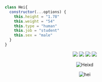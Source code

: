```js
class Hei{
  constructor(...options) {
    this.height = "1.78"
    this.weight = "54"
    this.type = "human"
    this.job = "student"
    this.sex = "male"
  }
}
```

<p align="center">
 <a href="https://discord.com/users/333219939148103700"><img src="https://img.shields.io/badge/Hei%20-7289DA.svg?&style=for-the-badge&logo=discord&logoColor=white"></a>
     <a href="https://www.instagram.com/heireall" target"blank_"><img src="https://img.shields.io/badge/INSTAGRAM%20-DC3175.svg?&style=for-the-badge&logo=instagram&logoColor=white"></a>
<a href="https://github.com/Heixd"><img src="https://img.shields.io/badge/Hei%20-1d202b.svg?&style=for-the-badge&logo=github&logoColor=white"></a>
<a href="https://discord.gg/1443"><img src="https://img.shields.io/badge/1443%20-7289DA.svg?&style=for-the-badge&logo=discord&logoColor=white"></a>

<p align="center">
<img src="https://komarev.com/ghpvc/?username=Heixd&label=Ziyaretçi%20Sayısı&color=552b75" alt="Heixd" />

<p align="center">
<img src="https://cdn.discordapp.com/attachments/615277331413467155/931292433847840838/68747470733a2f2f63646e2e646973636f72646170702e636f6d2f6174746163686d656e74732f3835323538383934313436373332303333302f3839333534333834373933363830323838362f4e65775f50726f6a6563745f382e6a7067.jpg" alt="hei"/>
